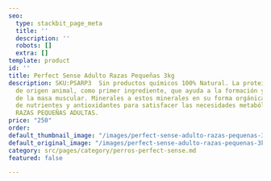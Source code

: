 ```yaml
---
seo:
  type: stackbit_page_meta
  title: ''
  description: ''
  robots: []
  extra: []
template: product
id: ''
title: Perfect Sense Adulto Razas Pequeñas 3kg
description: SKU:PSARP3  Sin productos químicos 100% Natural. La proteína adecuada
  de origen animal, como primer ingrediente, que ayuda a la formación y mantenimiento
  de la masa muscular. Minerales a estos minerales en su forma orgánica. Alta concentración
  de nutrientes y antioxidantes para satisfacer las necesidades metabólicas de las
  RAZAS PEQUEÑAS ADULTAS.
price: "250"
order: 
default_thumbnail_image: "/images/perfect-sense-adulto-razas-pequenas-3kg.jpg"
default_original_image: "/images/perfect-sense-adulto-razas-pequenas-3kg.jpg"
category: src/pages/category/perros-perfect-sense.md
featured: false

---
```

